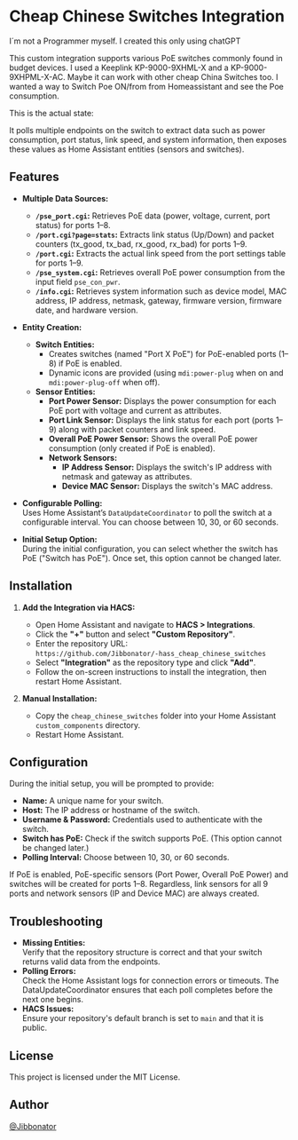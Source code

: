 # Cheap Chinese Switches Integration

I´m not a Programmer myself. I created this only using chatGPT

This custom integration supports various PoE switches commonly found in budget devices.
I used a Keeplink KP-9000-9XHML-X and a KP-9000-9XHPML-X-AC.
Maybe it can work with other cheap China Switches too.
I wanted a way to Switch Poe ON/from from Homeassistant and see the Poe consumption.

This is the actual state:

It polls multiple endpoints on the switch to extract data such as power consumption, port status, link speed, and system information, then exposes these values as Home Assistant entities (sensors and switches).

## Features

- **Multiple Data Sources:**  
  - **`/pse_port.cgi`:** Retrieves PoE data (power, voltage, current, port status) for ports 1–8.
  - **`/port.cgi?page=stats`:** Extracts link status (Up/Down) and packet counters (tx_good, tx_bad, rx_good, rx_bad) for ports 1–9.
  - **`/port.cgi`:** Extracts the actual link speed from the port settings table for ports 1–9.
  - **`/pse_system.cgi`:** Retrieves overall PoE power consumption from the input field `pse_con_pwr`.
  - **`/info.cgi`:** Retrieves system information such as device model, MAC address, IP address, netmask, gateway, firmware version, firmware date, and hardware version.

- **Entity Creation:**  
  - **Switch Entities:**  
    - Creates switches (named "Port X PoE") for PoE-enabled ports (1–8) if PoE is enabled.
    - Dynamic icons are provided (using `mdi:power-plug` when on and `mdi:power-plug-off` when off).
  - **Sensor Entities:**  
    - **Port Power Sensor:** Displays the power consumption for each PoE port with voltage and current as attributes.
    - **Port Link Sensor:** Displays the link status for each port (ports 1–9) along with packet counters and link speed.
    - **Overall PoE Power Sensor:** Shows the overall PoE power consumption (only created if PoE is enabled).
    - **Network Sensors:**  
      - **IP Address Sensor:** Displays the switch's IP address with netmask and gateway as attributes.
      - **Device MAC Sensor:** Displays the switch's MAC address.

- **Configurable Polling:**  
  Uses Home Assistant’s `DataUpdateCoordinator` to poll the switch at a configurable interval. You can choose between 10, 30, or 60 seconds.

- **Initial Setup Option:**  
  During the initial configuration, you can select whether the switch has PoE ("Switch has PoE"). Once set, this option cannot be changed later.


## Installation

1. **Add the Integration via HACS:**  
   - Open Home Assistant and navigate to **HACS > Integrations**.  
   - Click the **"+"** button and select **"Custom Repository"**.  
   - Enter the repository URL:  
     `https://github.com/Jibbonator/-hass_cheap_chinese_switches`  
   - Select **"Integration"** as the repository type and click **"Add"**.  
   - Follow the on-screen instructions to install the integration, then restart Home Assistant.

2. **Manual Installation:**  
   - Copy the `cheap_chinese_switches` folder into your Home Assistant `custom_components` directory.
   - Restart Home Assistant.

## Configuration

During the initial setup, you will be prompted to provide:
- **Name:** A unique name for your switch.
- **Host:** The IP address or hostname of the switch.
- **Username & Password:** Credentials used to authenticate with the switch.
- **Switch has PoE:** Check if the switch supports PoE. (This option cannot be changed later.)
- **Polling Interval:** Choose between 10, 30, or 60 seconds.

If PoE is enabled, PoE-specific sensors (Port Power, Overall PoE Power) and switches will be created for ports 1–8. Regardless, link sensors for all 9 ports and network sensors (IP and Device MAC) are always created.

## Troubleshooting

- **Missing Entities:**  
  Verify that the repository structure is correct and that your switch returns valid data from the endpoints.
- **Polling Errors:**  
  Check the Home Assistant logs for connection errors or timeouts. The DataUpdateCoordinator ensures that each poll completes before the next one begins.
- **HACS Issues:**  
  Ensure your repository's default branch is set to `main` and that it is public.

## License

This project is licensed under the MIT License.

## Author

[@Jibbonator](https://github.com/Jibbonator)
